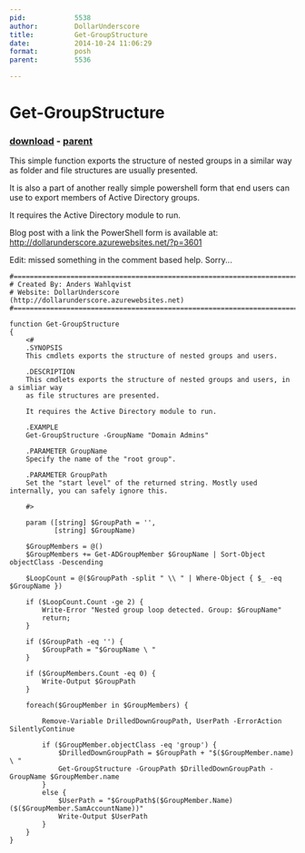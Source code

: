 ```yaml
---
pid:            5538
author:         DollarUnderscore
title:          Get-GroupStructure
date:           2014-10-24 11:06:29
format:         posh
parent:         5536

---
```


# Get-GroupStructure

### [download](Scripts\5538.ps1) - [parent](Scripts\5536.md)

This simple function exports the structure of nested groups in a similar way as folder and file structures are usually presented.

It is also a part of another really simple powershell form that end users can use to export members of Active Directory groups.

It requires the Active Directory module to run.

Blog post with a link the PowerShell form is available at:
http://dollarunderscore.azurewebsites.net/?p=3601

Edit: missed something in the comment based help. Sorry...

```posh
#========================================================================
# Created By: Anders Wahlqvist
# Website: DollarUnderscore (http://dollarunderscore.azurewebsites.net)
#========================================================================

function Get-GroupStructure
{
    <#
    .SYNOPSIS
    This cmdlets exports the structure of nested groups and users.

    .DESCRIPTION
    This cmdlets exports the structure of nested groups and users, in a simliar way
    as file structures are presented.

    It requires the Active Directory module to run.

    .EXAMPLE
    Get-GroupStructure -GroupName "Domain Admins"

    .PARAMETER GroupName
    Specify the name of the "root group".

    .PARAMETER GroupPath
    Set the "start level" of the returned string. Mostly used internally, you can safely ignore this.

    #>

    param ([string] $GroupPath = '',
           [string] $GroupName)

    $GroupMembers = @()
    $GroupMembers += Get-ADGroupMember $GroupName | Sort-Object objectClass -Descending

    $LoopCount = @($GroupPath -split " \\ " | Where-Object { $_ -eq $GroupName })

    if ($LoopCount.Count -ge 2) {
        Write-Error "Nested group loop detected. Group: $GroupName"
        return;
    }

    if ($GroupPath -eq '') {
        $GroupPath = "$GroupName \ "
    }

    if ($GroupMembers.Count -eq 0) {
        Write-Output $GroupPath
    }

    foreach($GroupMember in $GroupMembers) {
        
        Remove-Variable DrilledDownGroupPath, UserPath -ErrorAction SilentlyContinue

        if ($GroupMember.objectClass -eq 'group') {
            $DrilledDownGroupPath = $GroupPath + "$($GroupMember.name) \ "
            Get-GroupStructure -GroupPath $DrilledDownGroupPath -GroupName $GroupMember.name
        }
        else {
            $UserPath = "$GroupPath$($GroupMember.Name) ($($GroupMember.SamAccountName))"
            Write-Output $UserPath
        }
    }
}
```
